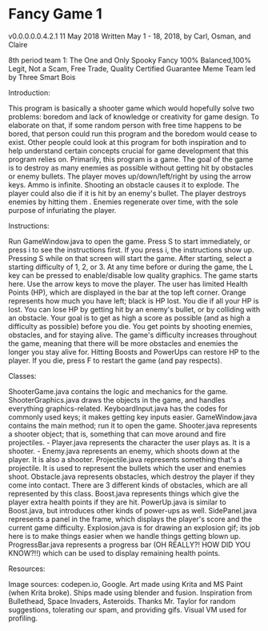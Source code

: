 # Fancy Game 1

v0.0.0.0.0.4.2.1 11 May 2018
Written May 1 - 18, 2018, by Carl, Osman, and Claire

8th period team 1: The One and Only Spooky Fancy 100% Balanced,100% Legit, Not a Scam, Free Trade, Quality Certified Guarantee Meme Team led by Three Smart Bois

Introduction:

This program is basically a shooter game which would hopefully solve two problems:
boredom and lack of knowledge or creativity for game design. 
To elaborate on that, if some random person with free time happens to be bored, 
that person could run this program and the boredom would cease to exist. 
Other people could look at this program for both inspiration and to help understand 
certain concepts crucial for game development that this program relies on.
Primarily, this program is a game. The goal of the game is to destroy as many 
enemies as possible without getting hit by obstacles or enemy bullets. 
The player moves up/down/left/right by using the arrow keys. Ammo is infinite.
Shooting an obstacle causes it to explode.
The player could also die if it is hit by an enemy's bullet. 
The player destroys enemies by hitting them . 
Enemies regenerate over time, with the sole purpose of infuriating the player. 

Instructions:

Run GameWindow.java to open the game. Press S to start immediately, or press i to see the instructions first.
If you press i, the instructions show up. Pressing S while on that screen will start the game.
After starting, select a starting difficulty of 1, 2, or 3.
At any time before or during the game, the L key can be pressed to enable/disable low quality graphics.
The game starts here. Use the arrow keys to move the player. The user has limited Health Points (HP), which are
displayed in the bar at the top left corner. Orange represents how much you have left; black is HP lost. You die
if all your HP is lost. You can lose HP by getting hit by an enemy's bullet, or by colliding with an obstacle.
Your goal is to get as high a score as possible (and as high a difficulty as possible) before you die. You get points
by shooting enemies, obstacles, and for staying alive. The game's difficulty increases throughout the game, meaning 
that there will be more obstacles and enemies the longer you stay alive for. Hitting Boosts and PowerUps can restore HP 
to the player. If you die, press F to restart the game (and pay respects).

Classes:

ShooterGame.java contains the logic and mechanics for the game.
ShooterGraphics.java draws the objects in the game, and handles everything graphics-related.
KeyboardInput.java has the codes for commonly used keys; it makes getting key inputs easier.
GameWindow.java contains the main method; run it to open the game.
Shooter.java represents a shooter object; that is, something that can move around and fire projectiles.
	- Player.java represents the character the user plays as. It is a shooter.
	- Enemy.java represents an enemy, which shoots down at the player. It is also a shooter.
Projectile.java represents something that's a projectile. It is used to represent the bullets which the user and enemies shoot.
Obstacle.java represents obstacles, which destroy the player if they come into contact. There are 3 different kinds of obstacles, which are all represented by this class.
Boost.java represents things which give the player extra health points if they are hit.
PowerUp.java is similar to Boost.java, but introduces other kinds of power-ups as well.
SidePanel.java represents a panel in the frame, which displays the player's score and the current game difficulty.
Explosion.java is for drawing an explosion gif; its job here is to make things easier when we handle things getting blown up.
ProgressBar.java represents a progress bar (OH REALLY?! HOW DID YOU KNOW?!!) which can be used to display remaining health points.

Resources:

Image sources: codepen.io, Google.
Art made using Krita and MS Paint (when Krita broke).
Ships made using blender and fusion.
Inspiration from Bullethead, Space Invaders, Asteroids.
Thanks Mr. Taylor for random suggestions, tolerating our spam, and providing gifs.
Visual VM used for profiling.
